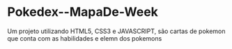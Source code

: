 # Pokedex--MapaDe-Week
Um projeto utilizando HTML5, CSS3 e JAVASCRIPT, são cartas de pokemon que conta com as habilidades e elemn dos pokemons
